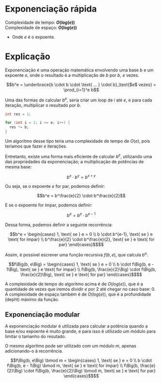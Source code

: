 # Exponenciação rápida

Complexidade de tempo: **$O(log(e))$**  
Complexidade de espaço: **$O(log(e))$**  

- Onde $e$ é o expoente.

# Explicação

Exponenciação é uma operação matemática envolvendo uma base $b$ e um expoente $e$, onde o resultado é a multiplicação de $b$ por $b$, $e$ vezes.

```math
b^e =
\underbrace{b \cdot b \cdot \text{ ... } \cdot b}_\text{$e$ vezes} =
\prod_{i=1}^e b
```

Uma das formas de calcular $b^e$, seria criar um loop de $i$ até $e$, e para cada iteração, multiplicar o resultado por $b$.

```cpp
int res = 1;

for (int i = 1; i <= e; i++) {
  res *= b;
}
```

Um algoritmo desse tipo teria uma complexidade de tempo de $O(e)$, pois teríamos que fazer $e$ iterações.

Entretanto, existe uma forma mais eficiente de calcular $b^e$, utilizando uma das propriedades da exponenciação; a multiplicação de potências de mesma base:

```math
b^x \cdot b^y = b^{x+y}
```

Ou seja, se o expoente $e$ for par, podemos definir:

```math
b^e = b^\frac{e}{2} \cdot b^\frac{e}{2}
```

E se o expoente for ímpar, podemos definir:

```math
b^e = b^e \cdot b^{e-1}
```

Dessa forma, podemos definir a seguinte recorrência:

```math
b^e = \begin{cases}
  1, \text{ se } e = 0  \\
  b \cdot b^{e-1}, \text{ se } e \text{ for ímpar} \\
  b^\frac{e}{2} \cdot b^\frac{e}{2}, \text{ se } e \text{ for par}
\end{cases}$$
```

Assim, é possível escrever uma função recursiva $f(b, e)$, que calcula $b^e$:

```math
f\Big(b, e\Big) = \begin{cases}
  1, \text{ se } e = 0  \\
  b \cdot f\Big(b, e - 1\Big), \text{ se } e \text{ for ímpar} \\
  f\Big(b, \frac{e}{2}\Big) \cdot f\Big(b, \frac{e}{2}\Big), \text{ se } e \text{ for par}
\end{cases}$$
```

A complexidade de tempo do algoritmo acima é de $O(log(e))$, que é a quantidade de vezes que iremos dividir $e$ por $2$ até chegar no caso base: $0$. A complexidade de espaço também é de $O(log(e))$, que é a profundidade (depht) máximo da função.

## Exponenciação modular

A exponenciação modular é utilizada para calcular a potência quando a base e/ou expoente é muito grande, e para isso é utilizado um módulo para limitar o tamanho do resutado.

O mesmo algoritmo pode ser utilizado com um módulo $m$, apenas adicionando-o à recorrência.

```math
f\Big(b, e\Big) \bmod m = \begin{cases}
  1, \text{ se } e = 0  \\
  b \cdot f\Big(b, e - 1\Big) \bmod m, \text{ se } e \text{ for ímpar} \\
  f\Big(b, \frac{e}{2}\Big) \cdot f\Big(b, \frac{e}{2}\Big) \bmod m, \text{ se } e \text{ for par}
\end{cases}$$
```

